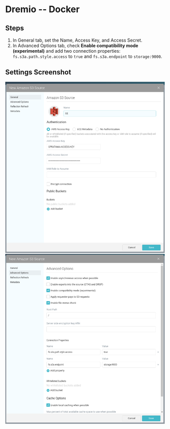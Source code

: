 # Dremio -- Docker

## Steps

1. In General tab, set the Name, Access Key, and Access Secret.
2. In Advanced Options tab, check **Enable compatibility mode (experimental)** and add two connection properties: `fs.s3a.path.style.access` to `true` and `fs.s3a.endpoint` to `storage:9000`.

## Settings Screenshot

![general-setting](doc/1.png)
![advanced-options-setting](doc/2.png)
